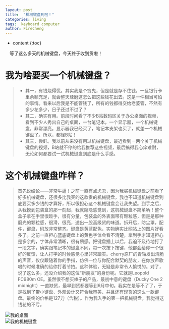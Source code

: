```yaml
---
layout: post
title:  "机械键盘到啦！"
categories: living
tags:  keyboard computer   
author: FireCheng
---
```


* content
{:toc}

&ensp;&ensp;等了这么多天的机械键盘，今天终于收到货啦！

# <b>我为啥要买一个机械键盘？</b>  
> - 其一，有钱烧得慌。其实我是个穷鬼，但是就是存不住钱，一旦银行卡里余额充足，就会整天琢磨这怎么把这些钱花出去。这是一件相当可怕的事情。看来以后我是不能管钱了，所有的钱都得交给老婆管，不然有多少花多少，日子还过不过了？
> - 其二，确实有用。前段时间看了不少B站数码区关于办公桌面的视频，看到不少人秀出自己的桌面，一台笔记本，一个显示器，一个机械键盘，非常漂亮。显示器我已经买了，笔记本支架也买了，就差一个机械键盘了。所以，都怪B站！
> - 其三，尝鲜。我以前从来没有用过机械键盘，最近看到一两个关于机械键盘的视频，B站就不停的给我推荐这些视频，最后搞得我心痒难耐，无论如何都要试一试机械键盘到底是什么手感。 

# <b>这个机械键盘咋样？</b>
> 首先说结论——非常牛逼！之前一直有点忐忑，因为我买机械键盘之前看了好多机械键盘，还很多比我买的这款贵的机械键盘，我也不知道机械键盘到底要买多少钱的才算好，所以很担心这个机械键盘会让我失望。到手之后，从我摸到包装盒的那一刻起，我就隐隐感觉到，这机械键盘不简单吶！整个盒子拿在手里很趁手，很有分量，包装盒的外表面带有颗粒感，但是是那种磨光的颗粒感，很滑，很亮，透出一股高级货的味道。拆开后，防尘罩，配件，键盘，码放非常整齐。键盘是黄蓝配色，实物确实比网站上的图片好看多了。之前一直担心蓝底键盘上的黄色字体会看不清楚，拿到手才知道担心是多余的，字体非常清晰，很有质感。把键盘插上以后，我迫不及待地打了一段文字，确实跟笔记本的键盘不同，每一次按下按键，他都会给你一个很好的反馈，让人打字的时候感觉心里非常踏实。cherry原厂的青轴发出清脆的声音，仅仅跟随着你的手指，仿佛一位与你配合默契的朋友，在你放声歌唱的时候准确的给你打着节拍。这种体验，无疑是非常令人愉悦的。对了，说了这么多，还没介绍我的这位“新朋友”的身份呢。它就是Leopold FC980m OE。虽然很不想买棒子的产品，最初中意的键盘（Ducky One 2 midnight）一直缺货，最早到货都要等到6月中旬。我实在是等不了了，于是找到了带小键盘、外观设计又符合我审美、并且还有现货的这么一款键盘。最终的价格是127刀（含税）。作为我入手的第一把机械键盘，我觉得这钱花的不亏。

![我的桌面](../image/desk.jpg "我的桌面")  
![我的机械键盘](../image/keyboard.jpg "我的机械键盘")
